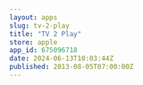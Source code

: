 ```yaml
---
layout: apps
slug: tv-2-play
title: "TV 2 Play"
store: apple
app_id: 675096718
date: 2024-06-13T10:03:44Z
published: 2013-08-05T07:00:00Z
---
```

